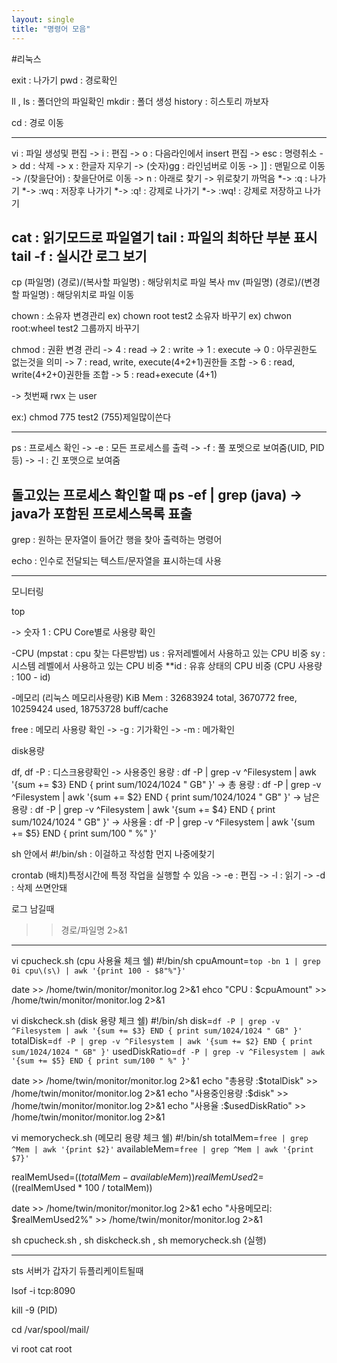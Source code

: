 ```yaml
---
layout: single
title: "명령어 모음"
---
```


#리눅스

exit : 나가기
pwd : 경로확인

ll , ls : 폴더안의 파일확인
mkdir : 폴더 생성
history : 히스토리 까보자

cd    : 경로 이동

--------------------------------------------------------------------------------------------------------------------------------------------------------
vi    : 파일 생성및 편집
  -> i : 편집
  -> o : 다음라인에서 insert 편집
  -> esc : 명령취소
  -> dd : 삭제
  -> x : 한글자 지우기
  -> (숫자)gg : 라인넘버로 이동
  -> ]] : 맨밑으로 이동
  -> /(찾을단어) : 찾을단어로 이동
    -> n : 아래로 찾기
    -> 위로찾기 까먹음
  *-> :q : 나가기
  *-> :wq : 저장후 나가기
  *-> :q! : 강제로 나가기
  *-> :wq! : 강제로 저장하고 나가기

cat : 읽기모드로 파일열기
tail : 파일의 최하단 부분 표시
tail -f : 실시간 로그 보기
--------------------------------------------------------------------------------------------------------------------------------------------------------

cp (파일명) (경로)/(복사할 파일명) : 해당위치로 파일 복사
mv (파일명) (경로)/(변경할 파일명) : 해당위치로 파일 이동



chown : 소유자 변경관리
  ex) chown root test2     소유자 바꾸기
  ex) chwon root:wheel test2 그룹까지 바꾸기

chmod : 권환 변경 관리
  -> 4 : read
  -> 2 : write
  -> 1 : execute
  -> 0 : 아무권한도 없는것을 의미
  -> 7 : read, write, execute(4+2+1)권한들 조합
  -> 6 : read, write(4+2+0)권한들 조합
  -> 5 : read+execute (4+1)

  -> 첫번째 rwx 는 user

  ex:) chmod 775 test2              (755)제일많이쓴다

--------------------------------------------------------------------------------------------------------------------------------------------------------
ps : 프로세스 확인
  -> -e : 모든 프로세스를 출력
  -> -f : 풀 포멧으로 보여줌(UID, PID등)
  -> -l : 긴 포맷으로 보여줌

돌고있는 프로세스 확인할 때
  ps -ef | grep (java)
    -> java가 포함된 프로세스목록 표출
--------------------------------------------------------------------------------------------------------------------------------------------------------

grep : 원하는 문자열이 들어간 행을 찾아 출력하는 명령어

echo : 인수로 전달되는 텍스트/문자열을 표시하는데 사용



--------------------------------------------------------------------------------------------------------------------------------------------------------

모니터링

top

  -> 숫자 1 : CPU Core별로 사용량 확인

-CPU            (mpstat : cpu 찾는 다른방법)
  us : 유저레벨에서 사용하고 있는 CPU 비중
  sy : 시스템 레벨에서 사용하고 있는 CPU 비중
  **id : 유휴 상태의 CPU 비중 (CPU 사용량 : 100 - id)

  -메모리 (리눅스 메모리사용량)
  KiB Mem : 32683924 total,  3670772 free, 10259424 used, 18753728 buff/cache

  free : 메모리 사용량 확인
    -> -g : 기가확인
    -> -m : 메가확인


  disk용량

  df, df -P   : 디스크용량확인
    -> 사용중인 용량 : df -P | grep -v ^Filesystem | awk '{sum += $3} END { print sum/1024/1024 " GB" }'
    -> 총 용량     : df -P | grep -v ^Filesystem | awk '{sum += $2} END { print sum/1024/1024 " GB" }'
    -> 남은 용량    : df -P | grep -v ^Filesystem | awk '{sum += $4} END { print sum/1024/1024 " GB" }'
    -> 사용율      : df -P | grep -v ^Filesystem | awk '{sum += $5} END { print sum/100 " %" }'

sh 안에서
  #!/bin/sh : 이걸하고 작성함 먼지 나중에찾기



crontab (배치)특정시간에 특정 작업을 실행할 수 있음
  -> -e : 편집
  -> -l : 읽기
  -> -d : 삭제    쓰면안돼


로그 남길때
>> 경로/파일명 2>&1

--------------------------------------------------------------------------------------------------------------------------------------------------------

vi cpucheck.sh (cpu 사용율 체크 쉘)
  #!/bin/sh
  cpuAmount=`top -bn 1 | grep 0i cpu\(s\) | awk '{print 100 - $8"%"}'`

  date >> /home/twin/monitor/monitor.log 2>&1
  ehco "CPU : $cpuAmount" >> /home/twin/monitor/monitor.log 2>&1

vi diskcheck.sh (disk 용량 체크 쉘)
  #!/bin/sh
  disk=`df -P | grep -v ^Filesystem | awk '{sum += $3} END { print sum/1024/1024 " GB" }'`
  totalDisk=`df -P | grep -v ^Filesystem | awk '{sum += $2} END { print sum/1024/1024 " GB" }'`
  usedDiskRatio=`df -P | grep -v ^Filesystem | awk '{sum += $5} END { print sum/100 " %" }'`

  date >> /home/twin/monitor/monitor.log 2>&1
  echo "총용량 :$totalDisk" >> /home/twin/monitor/monitor.log 2>&1
  echo "사용중인용량 :$disk" >> /home/twin/monitor/monitor.log 2>&1
  echo "사용율 :$usedDiskRatio" >> /home/twin/monitor/monitor.log 2>&1

vi memorycheck.sh (메모리 용량 체크 쉘)
  #!/bin/sh
  totalMem=`free | grep ^Mem | awk '{print $2}'`
  availableMem=`free | grep ^Mem | awk '{print $7}'`

  realMemUsed=$((totalMem - availableMem))
  realMemUsed2=$((realMemUsed * 100 / totalMem))

  date >> /home/twin/monitor/monitor.log 2>&1
  echo "사용메모리: $realMemUsed2%" >> /home/twin/monitor/monitor.log 2>&1

sh cpucheck.sh , sh diskcheck.sh , sh memorycheck.sh (실행)

--------------------------------------------------------------------------------------------------------------------------------------------------------

sts 서버가 갑자기 듀플리케이트될때

lsof -i tcp:8090

kill -9 (PID)




cd /var/spool/mail/

vi root
cat root
